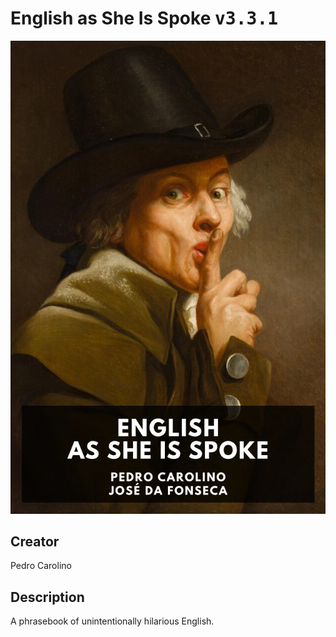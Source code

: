 
# English as She Is Spoke <kbd>v3.3.1</kbd>

<center>
  <img src="./cover-1024.jpg"/>
</center>

## Creator
Pedro Carolino

## Description
A phrasebook of unintentionally hilarious English.
